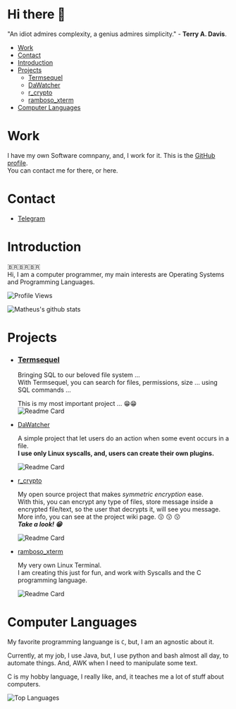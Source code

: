 # Hi there 👋
"An idiot admires complexity, a genius admires simplicity." - **Terry A. Davis**.

- [Work](#work)
- [Contact](#Contact)
- [Introduction](#Introduction)
- [Projects](#projects)  
  + [Termsequel](#Termsequel)
  + [DaWatcher](#DaWatcher)
  + [r_crypto](#r_crypto)
  + [ramboso_xterm](#ramboso_xterm)
- [Computer Languages](#computer-languages)

# Work
I have my own Software comnpany, and, I work for it. This is the [GitHub profile](https://github.com/Rambo-Industries).   
You can contact me for there, or here.

# Contact
- [Telegram](https://telegram.me/sgtcortez)

# Introduction
🇧🇷🇧🇷🇧🇷       
Hi, I am a computer programmer, my main interests are Operating Systems and Programming Languages.    

![Profile Views](http://estruyf-github.azurewebsites.net/api/VisitorHit?user=sgtcortez&repo=sgtcortez&countColorcountColor)

![Matheus's github stats](https://github-readme-stats.vercel.app/api?username=sgtcortez&show_icons=true&theme=dark&include_all_commits=true)

# Projects

- ### [Termsequel](https://github.com/sgtcortez/Termsequel)

  Bringing SQL to our beloved file system ...     
  With Termsequel, you can search for files, permissions, size ... using SQL commands ...
  
  This is my most important project ... :grin::grin:     
  ![Readme Card](https://github-readme-stats.vercel.app/api/pin?username=sgtcortez&repo=Termsequel&theme=dark)      

- [DaWatcher](https://github.com/sgtcortez/DaWatcher)

  A simple project that let users do an action when some event occurs in a file.     
  **I use only Linux syscalls, and, users can create their own plugins.**
  
  ![Readme Card](https://github-readme-stats.vercel.app/api/pin?username=sgtcortez&repo=DaWatcher&theme=dark)      

- [r_crypto](https://github.com/iammatheusrambo/r_crypto)
  
  My open source project that makes *symmetric encryption* ease.   
  With this, you can encrypt any type of files, store message inside a encrypted file/text, so the user that decrypts it, will see you message.      
  More info, you can see at the project wiki page. :kissing: :kissing: :kissing:     
  ***Take a look! :grin:***
  
  ![Readme Card](https://github-readme-stats.vercel.app/api/pin?username=sgtcortez&repo=r_crypto&theme=dark)       


- [ramboso_xterm](https://github.com/sgtcortez/ramboso_xterm)

  My very own Linux Terminal.   
  I am creating this just for fun, and work with Syscalls and the C programming language.   
  
  ![Readme Card](https://github-readme-stats.vercel.app/api/pin?username=sgtcortez&repo=ramboso_xterm&theme=dark)     

# Computer Languages
My favorite programming languange is `C`, but, I am an agnostic about it.    

Currently, at my job, I use Java, but, I use python and bash almost all day, to automate things. And, AWK when I need to manipulate some text.  

C is my hobby language, I really like, and, it teaches me a lot of stuff about computers.

![Top Languages](https://github-readme-stats.vercel.app/api/top-langs?username=sgtcortez&show_icons=true&theme=dark)
